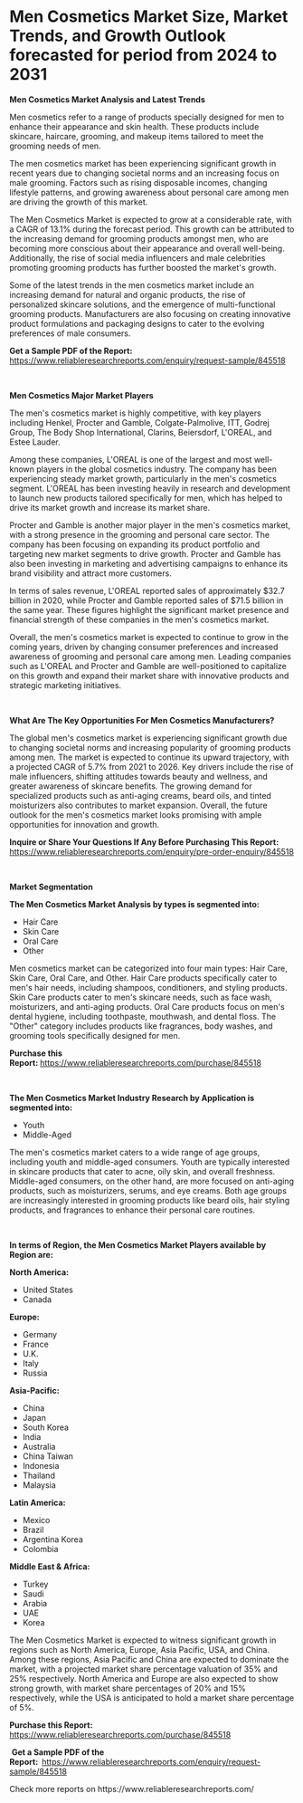 <p><h1>Men Cosmetics Market Size, Market Trends, and Growth Outlook forecasted for period from 2024 to 2031</h1></p><p><strong>Men Cosmetics Market Analysis and Latest Trends</strong></p>
<p><p>Men cosmetics refer to a range of products specially designed for men to enhance their appearance and skin health. These products include skincare, haircare, grooming, and makeup items tailored to meet the grooming needs of men.</p><p>The men cosmetics market has been experiencing significant growth in recent years due to changing societal norms and an increasing focus on male grooming. Factors such as rising disposable incomes, changing lifestyle patterns, and growing awareness about personal care among men are driving the growth of this market.</p><p>The Men Cosmetics Market is expected to grow at a considerable rate, with a CAGR of 13.1% during the forecast period. This growth can be attributed to the increasing demand for grooming products amongst men, who are becoming more conscious about their appearance and overall well-being. Additionally, the rise of social media influencers and male celebrities promoting grooming products has further boosted the market's growth.</p><p>Some of the latest trends in the men cosmetics market include an increasing demand for natural and organic products, the rise of personalized skincare solutions, and the emergence of multi-functional grooming products. Manufacturers are also focusing on creating innovative product formulations and packaging designs to cater to the evolving preferences of male consumers.</p></p>
<p><strong>Get a Sample PDF of the Report:&nbsp;</strong> <a href="https://www.reliableresearchreports.com/enquiry/request-sample/845518">https://www.reliableresearchreports.com/enquiry/request-sample/845518</a></p>
<p>&nbsp;</p>
<p><strong>Men Cosmetics Major Market Players</strong></p>
<p><p>The men's cosmetics market is highly competitive, with key players including Henkel, Procter and Gamble, Colgate-Palmolive, ITT, Godrej Group, The Body Shop International, Clarins, Beiersdorf, L'OREAL, and Estee Lauder. </p><p>Among these companies, L'OREAL is one of the largest and most well-known players in the global cosmetics industry. The company has been experiencing steady market growth, particularly in the men's cosmetics segment. L'OREAL has been investing heavily in research and development to launch new products tailored specifically for men, which has helped to drive its market growth and increase its market share.</p><p>Procter and Gamble is another major player in the men's cosmetics market, with a strong presence in the grooming and personal care sector. The company has been focusing on expanding its product portfolio and targeting new market segments to drive growth. Procter and Gamble has also been investing in marketing and advertising campaigns to enhance its brand visibility and attract more customers.</p><p>In terms of sales revenue, L'OREAL reported sales of approximately $32.7 billion in 2020, while Procter and Gamble reported sales of $71.5 billion in the same year. These figures highlight the significant market presence and financial strength of these companies in the men's cosmetics market.</p><p>Overall, the men's cosmetics market is expected to continue to grow in the coming years, driven by changing consumer preferences and increased awareness of grooming and personal care among men. Leading companies such as L'OREAL and Procter and Gamble are well-positioned to capitalize on this growth and expand their market share with innovative products and strategic marketing initiatives.</p></p>
<p>&nbsp;</p>
<p><strong>What Are The Key Opportunities For Men Cosmetics Manufacturers?</strong></p>
<p><p>The global men's cosmetics market is experiencing significant growth due to changing societal norms and increasing popularity of grooming products among men. The market is expected to continue its upward trajectory, with a projected CAGR of 5.7% from 2021 to 2026. Key drivers include the rise of male influencers, shifting attitudes towards beauty and wellness, and greater awareness of skincare benefits. The growing demand for specialized products such as anti-aging creams, beard oils, and tinted moisturizers also contributes to market expansion. Overall, the future outlook for the men's cosmetics market looks promising with ample opportunities for innovation and growth.</p></p>
<p><strong>Inquire or Share Your Questions If Any Before Purchasing This Report:</strong> <a href="https://www.reliableresearchreports.com/enquiry/pre-order-enquiry/845518">https://www.reliableresearchreports.com/enquiry/pre-order-enquiry/845518</a></p>
<p>&nbsp;</p>
<p><strong>Market Segmentation</strong></p>
<p><strong>The Men Cosmetics Market Analysis by types is segmented into:</strong></p>
<p><ul><li>Hair Care</li><li>Skin Care</li><li>Oral Care</li><li>Other</li></ul></p>
<p><p>Men cosmetics market can be categorized into four main types: Hair Care, Skin Care, Oral Care, and Other. Hair Care products specifically cater to men's hair needs, including shampoos, conditioners, and styling products. Skin Care products cater to men's skincare needs, such as face wash, moisturizers, and anti-aging products. Oral Care products focus on men's dental hygiene, including toothpaste, mouthwash, and dental floss. The "Other" category includes products like fragrances, body washes, and grooming tools specifically designed for men.</p></p>
<p><strong>Purchase this Report:&nbsp;</strong><a href="https://www.reliableresearchreports.com/purchase/845518">https://www.reliableresearchreports.com/purchase/845518</a></p>
<p>&nbsp;</p>
<p><strong>The Men Cosmetics Market Industry Research by Application is segmented into:</strong></p>
<p><ul><li>Youth</li><li>Middle-Aged</li></ul></p>
<p><p>The men's cosmetics market caters to a wide range of age groups, including youth and middle-aged consumers. Youth are typically interested in skincare products that cater to acne, oily skin, and overall freshness. Middle-aged consumers, on the other hand, are more focused on anti-aging products, such as moisturizers, serums, and eye creams. Both age groups are increasingly interested in grooming products like beard oils, hair styling products, and fragrances to enhance their personal care routines.</p></p>
<p>&nbsp;</p>
<p><strong>In terms of Region, the Men Cosmetics Market Players available by Region are:</strong></p>
<p>
    <p> <strong> North America: </strong>
        <ul>
            <li>United States</li>
            <li>Canada</li>
        </ul>
        </p> 
    <p> <strong> Europe: </strong>
        <ul>
            <li>Germany</li>
            <li>France</li>
            <li>U.K.</li>
            <li>Italy</li>
            <li>Russia</li>
        </ul>
        </p> 
    <p> <strong> Asia-Pacific: </strong>
        <ul>
            <li>China</li>
            <li>Japan</li>
            <li>South Korea</li>
            <li>India</li>
            <li>Australia</li>
            <li>China Taiwan</li>
            <li>Indonesia</li>
            <li>Thailand</li>
            <li>Malaysia</li>
        </ul>
        </p> 
    <p> <strong> Latin America: </strong>
        <ul>
            <li>Mexico</li>
            <li>Brazil</li>
            <li>Argentina Korea</li>
            <li>Colombia</li>
        </ul>
        </p> 
    <p> <strong> Middle East & Africa: </strong>
        <ul>
            <li>Turkey</li>
            <li>Saudi</li>
            <li>Arabia</li>
            <li>UAE</li>
            <li>Korea</li>
        </ul>
    </p>
    </p>
<p><p>The Men Cosmetics Market is expected to witness significant growth in regions such as North America, Europe, Asia Pacific, USA, and China. Among these regions, Asia Pacific and China are expected to dominate the market, with a projected market share percentage valuation of 35% and 25% respectively. North America and Europe are also expected to show strong growth, with market share percentages of 20% and 15% respectively, while the USA is anticipated to hold a market share percentage of 5%.</p></p>
<p><strong>Purchase this Report: </strong><a href="https://www.reliableresearchreports.com/purchase/845518">https://www.reliableresearchreports.com/purchase/845518</a></p>
<p>&nbsp;<strong>Get a Sample PDF of the Report:&nbsp;&nbsp;</strong><a href="https://www.reliableresearchreports.com/enquiry/request-sample/845518">https://www.reliableresearchreports.com/enquiry/request-sample/845518</a></p>
<p><strong></strong></p>
<p>Check more reports on https://www.reliableresearchreports.com/</p>